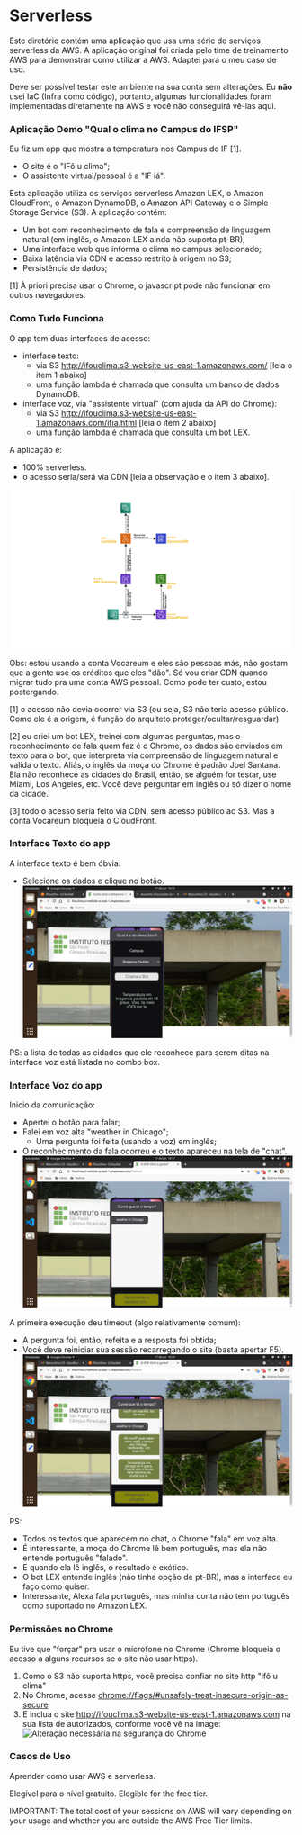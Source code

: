 # Serverless

Este diretório contém uma aplicação que usa uma série de serviços serverless da AWS. A aplicação original foi criada pelo time de treinamento AWS para demonstrar como utilizar a AWS. Adaptei para o meu caso de uso.

Deve ser possível testar este ambiente na sua conta sem alterações. Eu **não** usei IaC (Infra como código), portanto, algumas funcionalidades foram implementadas diretamente na AWS e você não conseguirá vê-las aqui.

### Aplicação Demo "Qual o clima no Campus do IFSP"

Eu fiz um app que mostra a temperatura nos Campus do IF [1].
- O site é o "IFô u clima";
- O assistente virtual/pessoal é a "IF iá".

Esta aplicação utiliza os serviços serverless Amazon LEX, o Amazon CloudFront, o Amazon DynamoDB, o Amazon API Gateway e o Simple Storage Service (S3). A aplicação contém:

- Um bot com reconhecimento de fala e compreensão de linguagem natural (em inglês, o Amazon LEX ainda não suporta pt-BR);
- Uma interface web que informa o clima no campus selecionado;
- Baixa latência via CDN e acesso restrito à origem no S3;
- Persistência de dados;

[1] À priori precisa usar o Chrome, o javascript pode não funcionar em outros navegadores.

### Como Tudo Funciona

O app tem duas interfaces de acesso:
- interface texto:
   - via S3 http://ifouclima.s3-website-us-east-1.amazonaws.com/ [leia o item 1 abaixo]
   - uma função lambda é chamada que consulta um banco de dados DynamoDB.
- interface voz, via "assistente virtual" (com ajuda da API do Chrome):
   - via S3 http://ifouclima.s3-website-us-east-1.amazonaws.com/ifia.html [leia o item 2 abaixo]
   - uma função lambda é chamada que consulta um bot LEX.

A aplicação é:
- 100% serverless.
- o acesso seria/será via CDN [leia a observação e o item 3 abaixo].

![Diagrama da aplicação](Weather-IFSP.svg)

Obs: estou usando a conta Vocareum e eles são pessoas más, não gostam que a gente use os créditos que eles "dão". Só vou criar CDN quando migrar tudo pra uma conta AWS pessoal. Como pode ter custo, estou postergando.

[1] o acesso não devia ocorrer via S3 (ou seja, S3 não teria acesso público. Como ele é a origem, é função do arquiteto proteger/ocultar/resguardar).

[2] eu criei um bot LEX, treinei com algumas perguntas, mas o reconhecimento de fala quem faz é o Chrome, os dados são enviados em texto para o bot, que interpreta via compreensão de linguagem natural e valida o texto.
Aliás, o inglês da moça do Chrome é padrão Joel Santana. Ela não reconhece as cidades do Brasil, então, se alguém for testar, use Miami, Los Angeles, etc. Você deve perguntar em inglês ou só dizer o nome da cidade.

[3] todo o acesso seria feito via CDN, sem acesso público ao S3. Mas a conta Vocareum bloqueia o CloudFront.

### Interface Texto do app

A interface texto é bem óbvia:
- Selecione os dados e clique no botão.
![Interface texto](Telas-do-Sistema/Interface-texto.png)

PS: a lista de todas as cidades que ele reconhece para serem ditas na interface voz está listada no combo box.

### Interface Voz do app

Inicio da comunicação:
- Apertei o botão para falar;
- Falei em voz alta "weather in Chicago";
  - Uma pergunta foi feita (usando a voz) em inglês;
- O reconhecimento da fala ocorreu e o texto apareceu na tela de "chat".
![Interface voz](Telas-do-Sistema/Interface-voz-com-pergunta-em-ingles.png)

A primeira execução deu timeout (algo relativamente comum):
- A pergunta foi, então, refeita e a resposta foi obtida;
- Você deve reiniciar sua sessão recarregando o site (basta apertar F5).
![Interface voz](Telas-do-Sistema/Interface-voz-com-timeout-e-resposta.png)

PS:
- Todos os textos que aparecem no chat, o Chrome "fala" em voz alta.
- É interessante, a moça do Chrome lê bem português, mas ela não entende português "falado".
- E quando ela lê inglês, o resultado é exótico.
- O bot LEX entende inglês (não tinha opção de pt-BR), mas a interface eu faço como quiser.
- Interessante, Alexa fala português, mas minha conta não tem português como suportado no Amazon LEX.

### Permissões no Chrome

Eu tive que "forçar" pra usar o microfone no Chrome (Chrome bloqueia o acesso a alguns recursos se o site não usar https).

1. Como o S3 não suporta https, você precisa confiar no site http "ifô u clima"
2. No Chrome, acesse [chrome://flags/#unsafely-treat-insecure-origin-as-secure](chrome://flags/#unsafely-treat-insecure-origin-as-secure)
3. E inclua o site
http://ifouclima.s3-website-us-east-1.amazonaws.com na sua lista de autorizados, conforme você vê na image:
![Alteração necessária na segurança do Chrome](Alteracao-necessaria-na-segurança-do-Chrome.png)

### Casos de Uso

Aprender como usar AWS e serverless.

Elegível para o nível gratuito. Elegible for the free tier.

IMPORTANT: The total cost of your sessions on AWS will vary depending on your usage and whether you are outside the AWS Free Tier limits.